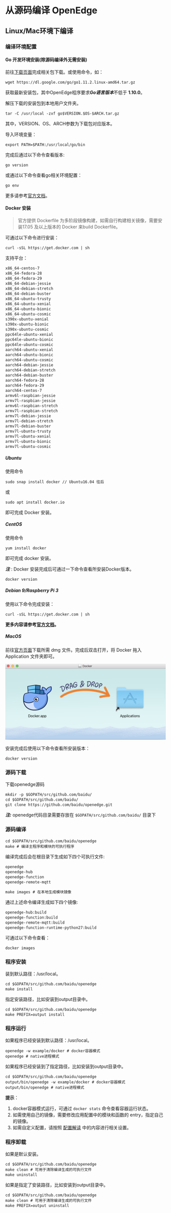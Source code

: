 # 从源码编译 OpenEdge

## Linux/Mac环境下编译

### 编译环境配置

#### Go 开发环境安装(除源码编译外无需安装)

前往[下载页面](https://golang.org/dl/)完成相关包下载。或使用命令，如：

```shell
wget https://dl.google.com/go/go1.11.2.linux-amd64.tar.gz
```
获取最新安装包，其中OpenEdge程序要求***Go语言版本***不低于 **1.10.0**。

解压下载的安装包到本地用户文件夹。

```shell
tar -C /usr/local -zxf go$VERSION.$OS-$ARCH.tar.gz
```

其中，VERSION、OS、ARCH参数为下载包对应版本。

导入环境变量：

```shell
export PATH=$PATH:/usr/local/go/bin
```

完成后通过以下命令查看版本:

```shell
go version
```

或通过以下命令查看go相关环境配置：

```shell
go env
```

更多请参考[官方文档](https://golang.org/doc/install)。

#### Docker 安装

> 官方提供 Dockerfile 为多阶段镜像构建，如需自行构建相关镜像，需要安装17.05 及以上版本的 Docker 来build Dockerfile。

可通过以下命令进行安装：

```shell
curl -sSL https://get.docker.com | sh
```

支持平台：

```
x86_64-centos-7
x86_64-fedora-28
x86_64-fedora-29
x86_64-debian-jessie
x86_64-debian-stretch
x86_64-debian-buster
x86_64-ubuntu-trusty
x86_64-ubuntu-xenial
x86_64-ubuntu-bionic
x86_64-ubuntu-cosmic
s390x-ubuntu-xenial
s390x-ubuntu-bionic
s390x-ubuntu-cosmic
ppc64le-ubuntu-xenial
ppc64le-ubuntu-bionic
ppc64le-ubuntu-cosmic
aarch64-ubuntu-xenial
aarch64-ubuntu-bionic
aarch64-ubuntu-cosmic
aarch64-debian-jessie
aarch64-debian-stretch
aarch64-debian-buster
aarch64-fedora-28
aarch64-fedora-29
aarch64-centos-7
armv6l-raspbian-jessie
armv7l-raspbian-jessie
armv6l-raspbian-stretch
armv7l-raspbian-stretch
armv7l-debian-jessie
armv7l-debian-stretch
armv7l-debian-buster
armv7l-ubuntu-trusty
armv7l-ubuntu-xenial
armv7l-ubuntu-bionic
armv7l-ubuntu-cosmic
```

##### Ubuntu

使用命令

```shell
sudo snap install docker // Ubuntu16.04 往后
```

或

```shell
sudo apt install docker.io
```

即可完成 Docker 安装。

##### CentOS

使用命令

```shell
yum install docker
```

即可完成 docker 安装。

***注*** : Docker 安装完成后可通过一下命令查看所安装Docker版本。

```shell
docker version
```

##### Debian 9/Raspberry Pi 3

使用以下命令完成安装：

```shell
curl -sSL https://get.docker.com | sh
```

**更多内容请参考[官方文档](https://docs.docker.com/install/)。**

##### MacOS

前往[官方页面](https://hub.docker.com/editions/community/docker-ce-desktop-mac)下载所需 dmg 文件。完成后双击打开，将 Docker 拖入 Application 文件夹即可。

![Install On Mac](../images/setup/docker_install_on_mac.png)

安装完成后使用以下命令查看所安装版本：

```shell
docker version
```

### 源码下载

下载openedge源码

 ```shell
 mkdir -p $GOPATH/src/github.com/baidu/
 cd $GOPATH/src/github.com/baidu/
 git clone https://github.com/baidu/openedge.git
 ```

***注:*** openedge代码目录需要存放在 ```$GOPATH/src/github.com/baidu/``` 目录下

### 源码编译

```shell
cd $GOPATH/src/github.com/baidu/openedge
make # 编译主程序和模块的可执行程序
```

编译完成后会在根目录下生成如下四个可执行文件:

```shell
openedge
openedge-hub
openedge-function
openedge-remote-mqtt
```

```shell
make images # 在本地生成模块镜像
```

通过上述命令编译生成如下四个镜像:

```shell
openedge-hub:build
openedge-function:build
openedge-remote-mqtt:build
openedge-function-runtime-python27:build
```

可通过以下命令查看：

```shell
docker images
```

### 程序安装

装到默认路径：/usr/local。

```shell
cd $GOPATH/src/github.com/baidu/openedge
make install
```

指定安装路径，比如安装到output目录中。

```shell
cd $GOPATH/src/github.com/baidu/openedge
make PREFIX=output install
```

### 程序运行

如果程序已经安装到默认路径：/usr/local。

```shell
openedge -w example/docker # docker容器模式
openedge # native进程模式
```

如果程序已经安装到了指定路径，比如安装到output目录中。

```shell
cd $GOPATH/src/github.com/baidu/openedge
output/bin/openedge -w example/docker # docker容器模式
output/bin/openedge # native进程模式
```

**提示**：

1. docker容器模式运行，可通过 ```docker stats``` 命令查看容器运行状态。
2. 如需使用自己的镜像，需要修改应用配置中的模块和函数的 entry，指定自己的镜像。
3. 如需自定义配置，请按照 [配置解读](../config/config.md) 中的内容进行相关设置。

### 程序卸载

如果是默认安装。

```shell
cd $GOPATH/src/github.com/baidu/openedge
make clean # 可用于清除编译生成的可执行文件
make uninstall
```

如果是指定了安装路径，比如安装到output目录中。

```shell
cd $GOPATH/src/github.com/baidu/openedge
make clean # 可用于清除编译生成的可执行文件
make PREFIX=output uninstall
```

